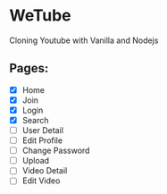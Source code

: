 # WeTube

Cloning Youtube with Vanilla and Nodejs


## Pages:

- [x] Home
- [x] Join
- [x] Login
- [x] Search 
- [ ] User Detail
- [ ] Edit Profile
- [ ] Change Password
- [ ] Upload
- [ ] Video Detail
- [ ] Edit Video
